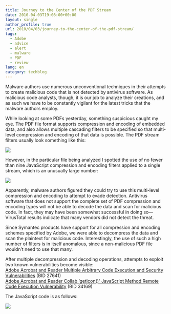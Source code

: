 ```yaml
---
title: Journey to the Center of the PDF Stream
date: 2010-04-03T19:08:00+00:00
layout: single
author_profile: true
url: 2010/04/03/journey-to-the-center-of-the-pdf-stream/
tags:
  - Adobe
  - advice
  - alert
  - malware
  - PDF
  - review
lang: en
category: techblog
---
```

Malware authors use numerous unconventional techniques in their attempts to create malicious code that is not detected by antivirus software. As malicious code analysts, though, it is our job to analyze their creations, and as such we have to be constantly vigilant for the latest tricks that the malware authors employ.

While looking at some PDFs yesterday, something suspicious caught my eye. The PDF file format supports compression and encoding of embedded data, and also allows multiple cascading filters to be specified so that multi-level compression and encoding of that data is possible. The PDF stream filters usually look something like this:

[![](http://2.bp.blogspot.com/_vaUVXcmC3OI/S7eKpOnrQyI/AAAAAAAABeI/dBwerruLvOM/s400/Screen+shot+2010-03-27+at+5.43.37+PM.png)](http://2.bp.blogspot.com/_vaUVXcmC3OI/S7eKpOnrQyI/AAAAAAAABeI/dBwerruLvOM/s1600-h/Screen+shot+2010-03-27+at+5.43.37+PM.png)

However, in the particular file being analyzed I spotted the use of no fewer than nine JavaScript compression and encoding filters applied to a single stream, which is an unusually large number:

[![](http://2.bp.blogspot.com/_vaUVXcmC3OI/S7eKqyj9Y2I/AAAAAAAABeM/Rg0Hl3x-h40/s400/Screen+shot+2010-03-27+at+5.43.51+PM.png)](http://2.bp.blogspot.com/_vaUVXcmC3OI/S7eKqyj9Y2I/AAAAAAAABeM/Rg0Hl3x-h40/s1600-h/Screen+shot+2010-03-27+at+5.43.51+PM.png)

Apparently, malware authors figured they could try to use this multi-level compression and encoding to attempt to evade detection. Antivirus software that does not support the complete set of PDF compression and encoding types will not be able to decode the data and scan for malicious code. In fact, they may have been somewhat successful in doing so—VirusTotal results indicate that many vendors did not detect the threat.

Since Symantec products have support for all compression and encoding schemes specified by Adobe, we were able to decompress the data and scan the plaintext for malicious code. Interestingly, the use of such a high number of filters is in itself anomalous, since a non-malicious PDF file wouldn’t need to use that many.

After multiple decompression and decoding operations, attempts to exploit two known vulnerabilities become visible:  
[Adobe Acrobat and Reader Multiple Arbitrary Code Execution and Security Vulnerabilities](http://www.securityfocus.com/bid/27641) (BID 27641)  
[Adobe Acrobat and Reader Collab ‘getIcon()' JavaScript Method Remote Code Execution Vulnerability](http://www.securityfocus.com/bid/34169) (BID 34169)

The JavaScript code is as follows:

[![](http://2.bp.blogspot.com/_vaUVXcmC3OI/S7eKsabyztI/AAAAAAAABeQ/2Zb9jmndVJw/s400/Screen+shot+2010-03-27+at+5.44.03+PM.png)](http://2.bp.blogspot.com/_vaUVXcmC3OI/S7eKsabyztI/AAAAAAAABeQ/2Zb9jmndVJw/s1600-h/Screen+shot+2010-03-27+at+5.44.03+PM.png)
